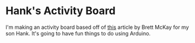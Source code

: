 # Hank's Activity Board

I'm making an activity board based off of [this]() article by
Brett McKay for my son Hank. It's going to have fun things to do
using Arduino. 